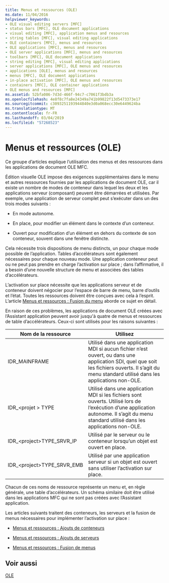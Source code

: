 ```yaml
---
title: Menus et ressources (OLE)
ms.date: 11/04/2016
helpviewer_keywords:
- OLE visual editing servers [MFC]
- status bars [MFC], OLE document applications
- visual editing [MFC], application menus and resources
- string tables [MFC], visual editing applications
- OLE containers [MFC], menus and resources
- OLE applications [MFC], menus and resources
- OLE server applications [MFC], menus and resources
- toolbars [MFC], OLE document applications
- string editing [MFC], visual editing applications
- server applications [MFC], OLE menus and resources
- applications [OLE], menus and resources
- menus [MFC], OLE document applications
- in-place activation [MFC], OLE menus and resources
- containers [MFC], OLE container applications
- OLE menus and resources [MFC]
ms.assetid: 52bfa086-7d3d-466f-94c7-c7061f3bdb3a
ms.openlocfilehash: 4e8f8c7fa8e24349a741b99822f13d5473373e17
ms.sourcegitcommit: c3093251193944840e3d0a068ecc30e6449624ba
ms.translationtype: MT
ms.contentlocale: fr-FR
ms.lasthandoff: 03/04/2019
ms.locfileid: "57268523"
---
```

# <a name="menus-and-resources-ole"></a>Menus et ressources (OLE)

Ce groupe d’articles explique l’utilisation des menus et des ressources dans les applications de document OLE MFC.

Édition visuelle OLE impose des exigences supplémentaires dans le menu et autres ressources fournies par les applications de document OLE, car il existe un nombre de modes de conteneur dans lequel les deux et les applications serveur (composant) peuvent être démarrées et utilisées. Par exemple, une application de serveur complet peut s’exécuter dans un des trois modes suivants :

- En mode autonome.

- En place, pour modifier un élément dans le contexte d’un conteneur.

- Ouvert pour modification d’un élément en dehors du contexte de son conteneur, souvent dans une fenêtre distincte.

Cela nécessite trois dispositions de menu distincts, un pour chaque mode possible de l’application. Tables d’accélérateurs sont également nécessaires pour chaque nouveau mode. Une application conteneur peut ou ne peut pas prendre en charge l’activation sur place ; dans l’affirmative, il a besoin d’une nouvelle structure de menu et associées des tables d’accélérateurs.

L’activation sur place nécessite que les applications serveur et de conteneur doivent négocier pour l’espace de barre de menu, barre d’outils et l’état. Toutes les ressources doivent être conçues avec cela à l’esprit. L’article [Menus et ressources : Fusion du menu](../mfc/menus-and-resources-menu-merging.md) aborde ce sujet en détail.

En raison de ces problèmes, les applications de document OLE créées avec l’Assistant application peuvent avoir jusqu'à quatre de menus et ressources de table d’accélérateurs. Ceux-ci sont utilisés pour les raisons suivantes :

|Nom de la ressource|Utilisez|
|-------------------|---------|
|IDR_MAINFRAME|Utilisé dans une application MDI si aucun fichier n’est ouvert, ou dans une application SDI, quel que soit les fichiers ouverts. Il s’agit du menu standard utilisé dans les applications non-OLE.|
|IDR_\<projet > TYPE|Utilisé dans une application MDI si les fichiers sont ouverts. Utilisé lors de l’exécution d’une application autonome. Il s’agit du menu standard utilisé dans les applications non-OLE.|
|IDR_\<project>TYPE_SRVR_IP|Utilisé par le serveur ou le conteneur lorsqu’un objet est ouvert en place.|
|IDR_\<project>TYPE_SRVR_EMB|Utilisé par une application serveur si un objet est ouvert sans utiliser l’activation sur place.|

Chacun de ces noms de ressource représente un menu et, en règle générale, une table d’accélérateurs. Un schéma similaire doit être utilisé dans les applications MFC qui ne sont pas créées avec l’Assistant application.

Les articles suivants traitent des conteneurs, les serveurs et la fusion de menus nécessaires pour implémenter l’activation sur place :

- [Menus et ressources : Ajouts de conteneurs](../mfc/menus-and-resources-container-additions.md)

- [Menus et ressources : Ajouts de serveurs](../mfc/menus-and-resources-server-additions.md)

- [Menus et ressources : Fusion de menus](../mfc/menus-and-resources-menu-merging.md)

## <a name="see-also"></a>Voir aussi

[OLE](../mfc/ole-in-mfc.md)
